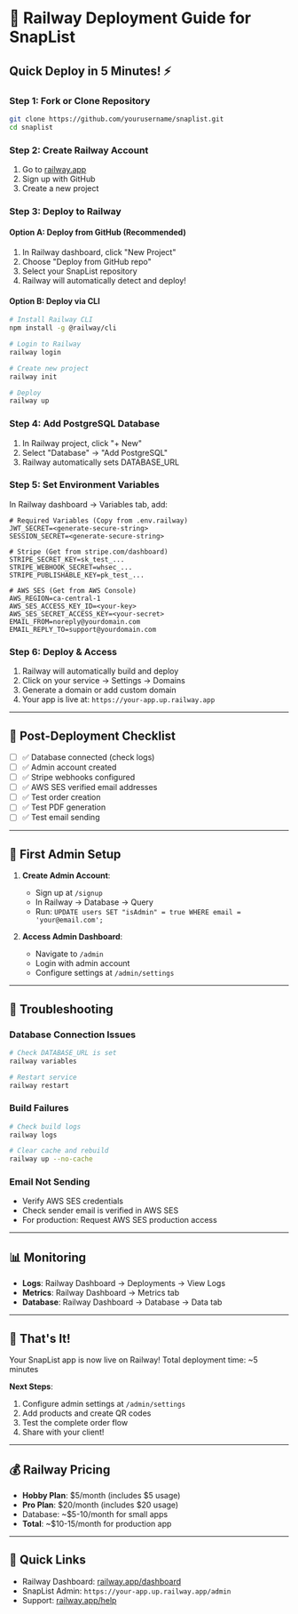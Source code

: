 # 🚂 Railway Deployment Guide for SnapList

## Quick Deploy in 5 Minutes! ⚡

### Step 1: Fork or Clone Repository
```bash
git clone https://github.com/yourusername/snaplist.git
cd snaplist
```

### Step 2: Create Railway Account
1. Go to [railway.app](https://railway.app)
2. Sign up with GitHub
3. Create a new project

### Step 3: Deploy to Railway

#### Option A: Deploy from GitHub (Recommended)
1. In Railway dashboard, click "New Project"
2. Choose "Deploy from GitHub repo"
3. Select your SnapList repository
4. Railway will automatically detect and deploy!

#### Option B: Deploy via CLI
```bash
# Install Railway CLI
npm install -g @railway/cli

# Login to Railway
railway login

# Create new project
railway init

# Deploy
railway up
```

### Step 4: Add PostgreSQL Database
1. In Railway project, click "+ New"
2. Select "Database" → "Add PostgreSQL"
3. Railway automatically sets DATABASE_URL

### Step 5: Set Environment Variables
In Railway dashboard → Variables tab, add:

```env
# Required Variables (Copy from .env.railway)
JWT_SECRET=<generate-secure-string>
SESSION_SECRET=<generate-secure-string>

# Stripe (Get from stripe.com/dashboard)
STRIPE_SECRET_KEY=sk_test_...
STRIPE_WEBHOOK_SECRET=whsec_...
STRIPE_PUBLISHABLE_KEY=pk_test_...

# AWS SES (Get from AWS Console)
AWS_REGION=ca-central-1
AWS_SES_ACCESS_KEY_ID=<your-key>
AWS_SES_SECRET_ACCESS_KEY=<your-secret>
EMAIL_FROM=noreply@yourdomain.com
EMAIL_REPLY_TO=support@yourdomain.com
```

### Step 6: Deploy & Access
1. Railway will automatically build and deploy
2. Click on your service → Settings → Domains
3. Generate a domain or add custom domain
4. Your app is live at: `https://your-app.up.railway.app`

---

## 🎯 Post-Deployment Checklist

- [ ] ✅ Database connected (check logs)
- [ ] ✅ Admin account created
- [ ] ✅ Stripe webhooks configured
- [ ] ✅ AWS SES verified email addresses
- [ ] ✅ Test order creation
- [ ] ✅ Test PDF generation
- [ ] ✅ Test email sending

---

## 🔑 First Admin Setup

1. **Create Admin Account**:
   - Sign up at `/signup`
   - In Railway → Database → Query
   - Run: `UPDATE users SET "isAdmin" = true WHERE email = 'your@email.com';`

2. **Access Admin Dashboard**:
   - Navigate to `/admin`
   - Login with admin account
   - Configure settings at `/admin/settings`

---

## 🚨 Troubleshooting

### Database Connection Issues
```bash
# Check DATABASE_URL is set
railway variables

# Restart service
railway restart
```

### Build Failures
```bash
# Check build logs
railway logs

# Clear cache and rebuild
railway up --no-cache
```

### Email Not Sending
- Verify AWS SES credentials
- Check sender email is verified in AWS SES
- For production: Request AWS SES production access

---

## 📊 Monitoring

- **Logs**: Railway Dashboard → Deployments → View Logs
- **Metrics**: Railway Dashboard → Metrics tab
- **Database**: Railway Dashboard → Database → Data tab

---

## 🎉 That's It!

Your SnapList app is now live on Railway! Total deployment time: ~5 minutes

**Next Steps**:
1. Configure admin settings at `/admin/settings`
2. Add products and create QR codes
3. Test the complete order flow
4. Share with your client!

---

## 💰 Railway Pricing

- **Hobby Plan**: $5/month (includes $5 usage)
- **Pro Plan**: $20/month (includes $20 usage)
- Database: ~$5-10/month for small apps
- **Total**: ~$10-15/month for production app

---

## 🔗 Quick Links

- Railway Dashboard: [railway.app/dashboard](https://railway.app/dashboard)
- SnapList Admin: `https://your-app.up.railway.app/admin`
- Support: [railway.app/help](https://railway.app/help)